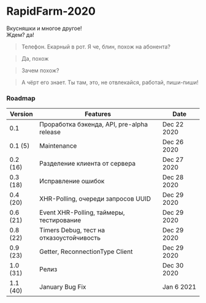 # RapidFarm-2020

Вкусняшки и многое другое!<br>
Ждем? да!

> Телефон. Екарный в рот. Я че, блин, похож на абонента?<br>

> Да, похож<br>

> Зачем похож?<br>

> А чёрт его знает. Ты там, это, не отвлекайся, работай, пиши-пиши!

### Roadmap
Version | Features | Date
--------|----------|---------
0.1     | Проработка бэкенда, API, pre-alpha release | Dec 22 2020
0.1 (5) | Maintenance | Dec 26 2020
0.2 (16)| Разделение клиента от сервера | Dec 27 2020
0.3 (18)| Исправление ошибок | Dec 28 2020
0.4 (20)| XHR-Polling, очереди запросов UUID | Dec 29 2020
0.6 (21)| Event XHR-Polling, таймеры, тестирование | Dec 29 2020
0.8 (22)| Timers Debug, тест на отказоустойчивость | Dec 29 2020
0.9 (23)| Getter, ReconnectionType Client | Dec 29 2020
1.0 (31) | Релиз | Dec 30 2020
1.1 (40) | January Bug Fix | Jan 6 2021